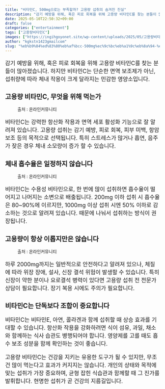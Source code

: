 ```yaml
---
title: "비타민C, 500mg으로는 부족할까? 고용량 섭취의 숨겨진 진실"
description: "감기 예방을 위해, 혹은 피로 회복을 위해 고용량 비타민C를 찾는 분들이 많아졌습니다. 하지만 비타민C는 단순한 면역 보조제가 아닌, 섭취량에 따라 체내 작용이 크게 달라지는 민감한 영양소입니다."
date: 2025-05-10T22:50:32+09:00
draft: false
categories: ["entertainment"]
tags: ["고용량비타민C"]
images: ["https://ingihgoyonet.site/wp-content/uploads/2025/05/고용량비타민C-683x1024.jpg", "https://ingihgoyonet.site/wp-content/uploads/2025/05/비타민C효능-683x1024.jpg", "https://ingihgoyonet.site/wp-content/uploads/2025/05/비타민C-2-1024x683.jpg"]
author: "kgkstn1423gmailcom"
slug: "%eb%b9%84%ed%83%80%eb%af%bcc-500mg%ec%9c%bc%eb%a1%9c%eb%8a%94-%eb%b6%80%ec%a1%b1%ed%95%a0%ea%b9%8c-%ea%b3%a0%ec%9a%a9%eb%9f%89-%ec%84%ad%ec%b7%a8%ec%9d%98-%ec%88%a8%ea%b2%a8%ec%a7%84-%ec%a7%84"
---
```


<p style="font-size:18px">감기 예방을 위해, 혹은 피로 회복을 위해 고용량 비타민C를 찾는 분들이 많아졌습니다. 하지만 비타민C는 단순한 면역 보조제가 아닌, 섭취량에 따라 체내 작용이 크게 달라지는 민감한 영양소입니다.</p> <h2 >고용량 비타민C, 무엇을 위해 먹는가</h2> <figure ><img src="https://ingihgoyonet.site/wp-content/uploads/2025/05/고용량비타민C-683x1024.jpg" alt="" style="aspect-ratio:16/9;object-fit:cover"/><figcaption >출처 : 온라인커뮤니티</figcaption></figure> <p style="font-size:18px">비타민C는 강력한 항산화 작용과 면역 세포 활성화 기능으로 잘 알려져 있습니다. 고용량 섭취는 감기 예방, 피로 회복, 피부 미백, 항암 보조 등의 목적으로 선택됩니다. 특히 스트레스가 많거나 흡연, 음주가 잦은 경우 체내 소모량이 증가 할 수 있습니다.</p> <h2 >체내 흡수율은 일정하지 않습니다</h2> <figure ><img src="https://ingihgoyonet.site/wp-content/uploads/2025/05/비타민C효능-683x1024.jpg" alt="" style="aspect-ratio:16/9;object-fit:cover"/><figcaption >출처 : 온라인커뮤니티</figcaption></figure> <p style="font-size:18px">비타민C는 수용성 비타민으로, 한 번에 많이 섭취하면 흡수율이 떨어지고 나머지는 소변으로 배출됩니다. 200mg 이하 섭취 시 흡수율은 80~90%에 이르지만, 1000mg 이상 섭취 시엔 50% 이하로 감소하는 것으로 알려져 있습니다. 때문에 나눠서 섭취하는 방식이 권장됩니다.</p> <h2 >고용량이 항상 이롭지만은 않습니다</h2> <figure ><img src="https://ingihgoyonet.site/wp-content/uploads/2025/05/비타민C-2-1024x683.jpg" alt="" style="aspect-ratio:16/9;object-fit:cover"/><figcaption >출처 : 온라인커뮤니티</figcaption></figure> <p style="font-size:18px">하루 2000mg까지는 일반적으로 안전하다고 알려져 있으나, 체질에 따라 위장 장애, 설사, 신장 결석 위험이 발생할 수 있습니다. 특히 신장이 약한 분이나 요로결석 병력이 있다면 고용량 섭취 전 전문가 상담이 필요합니다. 장기 복용 시에도 주의가 필요합니다.</p> <h2 >비타민C는 단독보다 조합이 중요합니다</h2> <p style="font-size:18px">비타민C는 비타민E, 아연, 콜라겐과 함께 섭취할 때 상승 효과를 기대할 수 있습니다. 항산화 작용을 강화하려면 식이 섬유, 과일, 채소와 함께하는 식사 습관도 병행되어야 합니다. 영양제를 고를 때도 흡수 보조 성분을 함께 확인하는 것이 좋습니다.</p> <p style="font-size:18px">고용량 비타민C는 건강을 지키는 유용한 도구가 될 수 있지만, 무조건 많이 먹는다고 효과가 커지지는 않습니다. 개인의 상태와 목적에 맞는 섭취가 가장 중요하며, 균형 잡힌 식습관과 함께할 때 그 진가를 발휘합니다. 현명한 섭취가 곧 건강의 지름길입니다.</p>